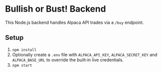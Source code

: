 # Bullish or Bust! Backend

This Node.js backend handles Alpaca API trades via a `/buy` endpoint.

## Setup

1. `npm install`
2. Optionally create a `.env` file with `ALPACA_API_KEY`, `ALPACA_SECRET_KEY` and `ALPACA_BASE_URL` to override the built‑in live credentials.
3. `npm start`
